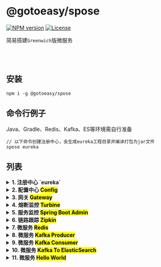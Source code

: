 # @gotoeasy/spose

[![NPM version](https://img.shields.io/npm/v/@gotoeasy/spose.svg)](https://www.npmjs.com/package/@gotoeasy/spose)
[![License](https://img.shields.io/badge/License-MIT-brightgreen.svg)](https://github.com/gotoeasy/npm-packages/blob/master/LICENSE)
<br>

简易搭建`Greenwich`版微服务

<br>
<br>

## 安装
```
npm i -g @gotoeasy/spose
```


## 命令行例子
Java、Gradle、Redis、Kafka、ES等环境需自行准备
```
// 以下命令创建注册中心，会生成eureka工程目录并编译打包为jar文件
spose eureka
```


## 列表

<details>
<summary><strong>1. 注册中心 `eureka`</strong></summary> 

* spring boot 2.1.6.RELEASE
* spring cloud Greenwich.RELEASE
* 一个起动类
* 配置文件

版本已定，起动类的类名和包名会不同但完全没影响<br>
实际上仅仅是配置不同，而且，配置文件通常又是外置<br>
所以，这个事情干一次就够了<br>

命令行执行 `spose eureka`，随即生成工程目录并编译打包

</details>


<details>
<summary><strong>2. 配置中心 <mark>Config</mark></strong></summary> 

同理 `spose config`

</details>


<details>
<summary><strong>3. 网关 <mark>Gateway</mark></strong></summary> 

`spose gateway`

</details>


<details>
<summary><strong>4. 熔断监控 <mark>Turbine</mark></strong></summary> 

`spose turbine`<br>
可选，按需开启使用

</details>


<details>
<summary><strong>5. 服务监控 <mark>Spring Boot Admin</mark></strong></summary> 

`spose admin`<br>
可选，按需开启使用

</details>


<details>
<summary><strong>6. 链路跟踪 <mark>Zipkin</mark></strong></summary> 

`spose zipkin`<br>
按官方推荐，实际处理是下载最新版zipkin-server到当前目录供直接起动<br>
可选，按需开启使用，被跟踪服务需相应配置

</details>


<details>
<summary><strong>7. 微服务 <mark>Redis</mark></strong></summary> 

`spose redis`<br>
假装一套缓存支持，极简接口，连接Redis

</details>


<details>
<summary><strong>8. 微服务 <mark>Kafka Producer</mark></strong></summary> 

`spose kafka-producer`<br>
假装一套消息队列生产者，极简接口，连接Kafka

</details>


<details>
<summary><strong>9. 微服务 <mark>Kafka Consumer</mark></strong></summary> 

`spose kafka-consumer`<br>
假装一套消息队列消费者，极简接口，连接Kafka

</details>


<details>
<summary><strong>10. 微服务 <mark>Kafka To ElasticSearch</mark></strong></summary> 

`spose kafka2es`<br>
假装一套消息队列消费者，消费队列中的日志，保存到ES中，连接Kafka、ES

</details>


<details>
<summary><strong>11. 微服务 <mark>Hello World</mark></strong></summary> 

`spose helloworld`<br>
联动各微服务

</details>

